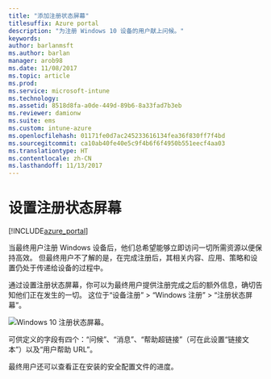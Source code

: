 ```yaml
---
title: "添加注册状态屏幕"
titlesuffix: Azure portal
description: "为注册 Windows 10 设备的用户献上问候。"
keywords: 
author: barlanmsft
ms.author: barlan
manager: arob98
ms.date: 11/08/2017
ms.topic: article
ms.prod: 
ms.service: microsoft-intune
ms.technology: 
ms.assetid: 8518d8fa-a0de-449d-89b6-8a33fad7b3eb
ms.reviewer: damionw
ms.suite: ems
ms.custom: intune-azure
ms.openlocfilehash: 01171fe0d7ac245233616134fea36f830ff7f4bd
ms.sourcegitcommit: ca10ab40fe40e5c9f4b6f6f4950b551eecf4aa03
ms.translationtype: HT
ms.contentlocale: zh-CN
ms.lasthandoff: 11/13/2017
---
```

# <a name="set-up-an-enrollment-status-screen"></a>设置注册状态屏幕

[!INCLUDE[azure_portal](./includes/azure_portal.md)]

当最终用户注册 Windows 设备后，他们总希望能够立即访问一切所需资源以便保持高效。 但最终用户不了解的是，在完成注册后，其相关内容、应用、策略和设置仍处于传递给设备的过程中。

通过设置注册状态屏幕，你可以为最终用户提供注册完成之后的额外信息，确切告知他们正在发生的一切。 这位于“设备注册” > “Windows 注册” > “注册状态屏幕”。

![Windows 10 注册状态屏幕。](./media/win10-enrollment-status-admin-setup.png)

可供定义的字段有四个：“问候”、“消息”、“帮助超链接”（可在此设置“链接文本”）以及“用户帮助 URL”。

最终用户还可以查看正在安装的安全配置文件的进度。 
